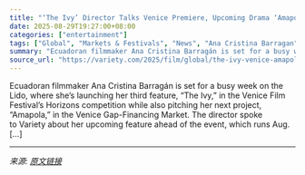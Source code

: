 ```yaml
---
title: "‘The Ivy’ Director Talks Venice Premiere, Upcoming Drama ‘Amapola,’ About Sex Trafficking Victims Trying to Rebuild Their Lives"
date: 2025-08-29T19:27:00+08:00
categories: ["entertainment"]
tags: ["Global", "Markets & Festivals", "News", "Ana Cristina Barragan", "Venice Film Festival", "Venice Production Bridge"]
summary: "Ecuadoran filmmaker Ana Cristina Barragán is set for a busy week on the Lido, where she’s launching her third feature, “The Ivy,” in the Venice Film Festival’s Horizons competition while also pitching"
source_url: "https://variety.com/2025/film/global/the-ivy-venice-amapola-sex-trafficking-1236501739/"
---
```


Ecuadoran filmmaker Ana Cristina Barragán is set for a busy week on the Lido, where she’s launching her third feature, “The Ivy,” in the Venice Film Festival’s Horizons competition while also pitching her next project, “Amapola,” in the Venice Gap-Financing Market. The director spoke to&#160;Variety&#160;about her upcoming feature ahead of the event, which runs Aug. [&#8230;]

---

*来源: [原文链接](https://variety.com/2025/film/global/the-ivy-venice-amapola-sex-trafficking-1236501739/)*
